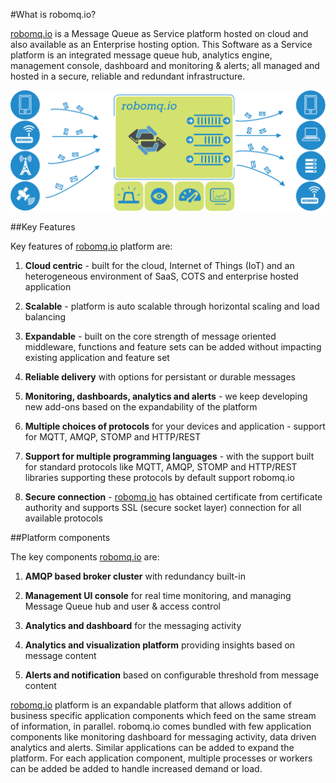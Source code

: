 #What is robomq.io?

[robomq.io](http://www.robomq.io)  is a Message Queue as Service platform hosted on cloud and also available as an Enterprise hosting option. This Software as a Service platform is an integrated message queue hub, analytics engine, management console, dashboard and monitoring & alerts; all managed and hosted in a secure, reliable and redundant infrastructure.

![High level schematic diagram of robomq.io platform](./images/overview.png)

##Key Features

Key features of [robomq.io](www.robomq.io)  platform are:

1. **Cloud centric** - built for the cloud, Internet of Things (IoT) and an heterogeneous environment of SaaS, COTS and enterprise hosted application

2. **Scalable** - platform is auto scalable through horizontal scaling and load balancing

3. **Expandable** - built on the core strength of message oriented middleware, functions and feature sets can be added without impacting existing application and feature set 

4. **Reliable delivery** with options for persistant or durable messages

5. **Monitoring, dashboards, analytics and alerts** - we keep developing new add-ons based on the expandability of the platform  

6. **Multiple choices of protocols** for your devices and application - support for MQTT, AMQP, STOMP and HTTP/REST

7. **Support for multiple programming languages** - with the support built for standard protocols like MQTT, AMQP, STOMP and HTTP/REST libraries supporting these protocols by default support robomq.io

8. **Secure connection** - [robomq.io](http://www.robomq.io) has obtained certificate from certificate authority and supports SSL (secure socket layer) connection for all available protocols

##Platform components

The key components [robomq.io](www.robomq.io)  are:

1. **AMQP based broker cluster** with redundancy built-in

2. **Management UI console** for real time monitoring, and managing Message Queue hub and user & access control

3. **Analytics and dashboard** for the messaging activity

4. **Analytics and visualization platform** providing insights based on message content

5. **Alerts and notification** based on configurable threshold from message content 

[robomq.io](http://www.robomq.io)  platform is an expandable platform that allows addition of business specific application components which feed on the same stream of information, in parallel. robomq.io comes bundled with few application components like monitoring dashboard for messaging activity, data driven analytics and alerts. Similar applications can be added to expand the platform. For each application component, multiple processes or workers can be added be added to handle increased demand or load.
